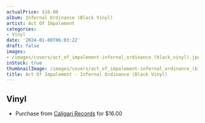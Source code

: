 ```yaml
---
actualPrice: $16.00
album: Infernal Ordinance (Black Vinyl)
artist: Act Of Impalement
categories:
- Vinyl
date: '2024-01-08T06:03:22'
draft: false
images:
- /images/covers/act_of_impalement-infernal_ordinance_(black_vinyl).jpg
inStock: true
thumbnailImage: /images/covers/act_of_impalement-infernal_ordinance_(black_vinyl)-thumb.jpg
title: Act Of Impalement - Infernal Ordinance (Black Vinyl)
---
```


## Vinyl
* Purchase from [Caligari Records](https://caligarirecords.storenvy.com/products/36714536-act-of-impalement-infernal-ordinance-black-vinyl) for $16.00
